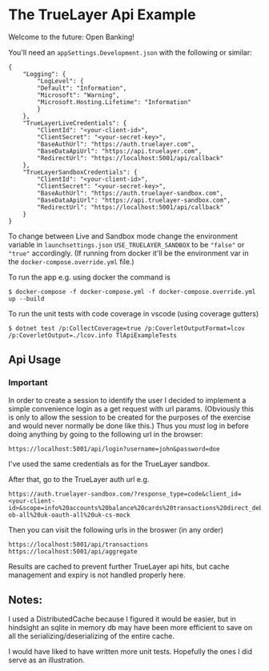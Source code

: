 # The TrueLayer Api Example

Welcome to the future: Open Banking!

You'll need an `appSettings.Development.json` with the following or similar:

    {
        "Logging": {
            "LogLevel": {
            "Default": "Information",
            "Microsoft": "Warning",
            "Microsoft.Hosting.Lifetime": "Information"
            }
        },
        "TrueLayerLiveCredentials": {
            "ClientId": "<your-client-id>",
            "ClientSecret": "<your-secret-key>",
            "BaseAuthUrl": "https://auth.truelayer.com",
            "BaseDataApiUrl": "https://api.truelayer.com",
            "RedirectUrl": "https://localhost:5001/api/callback"
        },
        "TrueLayerSandboxCredentials": {
            "ClientId": "<your-client-id>",
            "ClientSecret": "<your-secret-key>",
            "BaseAuthUrl": "https://auth.truelayer-sandbox.com",
            "BaseDataApiUrl": "https://api.truelayer-sandbox.com",
            "RedirectUrl": "https://localhost:5001/api/callback"
        }
    }

To change between Live and Sandbox mode change the environment variable in `launchsettings.json` `USE_TRUELAYER_SANDBOX` to be `"false"` or `"true"` accordingly. (If running from docker it'll be the environment var in the `docker-compose.override.yml` file.)

To run the app e.g. using docker the command is

    $ docker-compose -f docker-compose.yml -f docker-compose.override.yml up --build

To run the unit tests with code coverage in vscode (using coverage gutters)

    $ dotnet test /p:CollectCoverage=true /p:CoverletOutputFormat=lcov /p:CoverletOutput=./lcov.info TlApiExampleTests

## Api Usage

### Important

In order to create a session to identify the user I decided to implement a simple convenience login as a get request with url params. (Obviously this is only to allow the session to be created for the purposes of the exercise and would never normally be done like this.) Thus you _must_ log in before doing anything by going to the following url in the browser:

    https://localhost:5001/api/login?username=john&password=doe

I've used the same credentials as for the TrueLayer sandbox.

After that, go to the TrueLayer auth url e.g.

    https://auth.truelayer-sandbox.com/?response_type=code&client_id=<your-client-id>&scope=info%20accounts%20balance%20cards%20transactions%20direct_debits%20standing_orders%20offline_access&redirect_uri=https://localhost:5001/api/callback&providers=uk-ob-all%20uk-oauth-all%20uk-cs-mock

Then you can visit the following urls in the broswer (in any order)

    https://localhost:5001/api/transactions
    https://localhost:5001/api/aggregate

Results are cached to prevent further TrueLayer api hits, but cache management and expiry is not handled properly here.

## Notes:

I used a DistributedCache because I figured it would be easier, but in hindsight an sqlite in memory db may have been more efficient to save on all the serializing/deserializing of the entire cache.

I would have liked to have written more unit tests. Hopefully the ones I did serve as an illustration.
